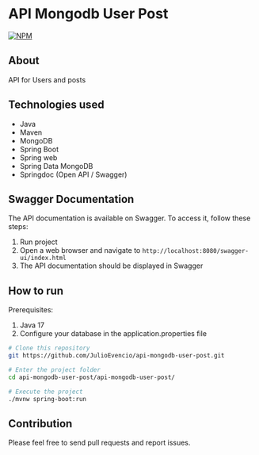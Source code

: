 # API Mongodb User Post
[![NPM](https://img.shields.io/npm/l/react)](https://github.com/JulioEvencio/api-mongodb-user-post/blob/main/LICENSE) 

## About
API for Users and posts

## Technologies used
- Java
- Maven
- MongoDB
- Spring Boot
- Spring web
- Spring Data MongoDB
- Springdoc (Open API / Swagger)

## Swagger Documentation
The API documentation is available on Swagger. To access it, follow these steps:

1. Run project
3. Open a web browser and navigate to `http://localhost:8080/swagger-ui/index.html`
4. The API documentation should be displayed in Swagger

## How to run
Prerequisites:

1. Java 17
2. Configure your database in the application.properties file

```bash
# Clone this repository
git https://github.com/JulioEvencio/api-mongodb-user-post.git

# Enter the project folder
cd api-mongodb-user-post/api-mongodb-user-post/

# Execute the project
./mvnw spring-boot:run
```

## Contribution
Please feel free to send pull requests and report issues.
